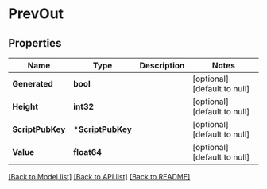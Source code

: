 # PrevOut

## Properties
Name | Type | Description | Notes
------------ | ------------- | ------------- | -------------
**Generated** | **bool** |  | [optional] [default to null]
**Height** | **int32** |  | [optional] [default to null]
**ScriptPubKey** | [***ScriptPubKey**](ScriptPubKey.md) |  | [optional] [default to null]
**Value** | **float64** |  | [optional] [default to null]

[[Back to Model list]](../README.md#documentation-for-models) [[Back to API list]](../README.md#documentation-for-api-endpoints) [[Back to README]](../README.md)


